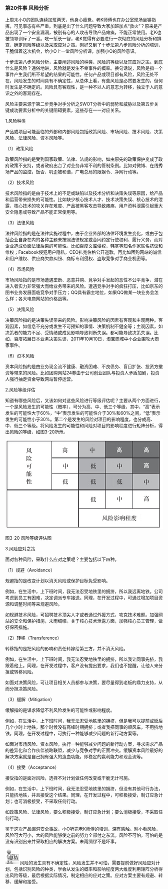 ### 第20件事 风险分析

上周末小O的团队连续加班两天，他身心疲惫。老K师傅也在办公室现场坐镇指挥，可见事态有些严重。到底是出了什么问题导致大家加班加点“救火”？原来是产品出现了一个安全漏洞，被别有心的人攻击导致产品瘫痪，不能正常使用。老K也被领导训斥了一番。吃一堑长一智，老K觉得有必要进行一次彻底的风险分析和排查，确定风险等级以及采取应对之策。刚好又到了十步法第八步风险分析的培训，干脆借着这次机会，给小O上一堂风险分析课，加强小O的风险意识。

十步法第八步风险分析，主要阐述风险的种类、风险的等级以及其应对之策。到底什么是风险？通俗地讲，风险就是发生不幸事件的概率。换句话说，风险是指一个事件产生我们所不希望的结果的可能性。任何产品或项目都有风险，风险无处不在，风险发生的时间具有不确定性，从总体上看，有些风险是必然要发生的，但何时发生是不确定的。风险具有客观性，是一种不以人的意志为转移，独立于人的意识之外的客观存在。

风险主要来源于第二步竞争对手分析之SWOT分析中的弱势和威胁以及第五步关键成功要素分析中的关键阻碍要素，这些存在一一对应关系。

1.风险种类

产品或项目可能面临的外部和内部风险包括政策风险、市场风险、技术风险、决策风险、法律风险、资本风险等。

（1）政策风险

政策风险指的是受到国家政策、法律、法规的影响，如由原先的政策保护变成了政府政策不支持，或者政府出台了对业务非常不利的管制条例。比如对微博、在线秀场产品的监控，饭否、叽歪被和谐，广电总局的限娱令、净网行动等。

（2）技术风险

技术风险指的是由于技术上的不足或缺陷以及技术分析和决策失误等原因，给产品和运营带来损失的可能性。比如缺少核心技术人才、技术决策失误、核心技术的泄露、核心技术的攻关存在难度、产品被黑客攻击导致瘫痪、用户资料泄露引起重大安全隐患或导致产品不能正常使用等。

（3）法律风险

法律风险指的是在法律实施过程中，由于企业外部的法律环境发生变化，或由于包括企业自身在内的各种主题未按照法律规定或合同约定行使权利、履行义务，而对企业造成负面法律后果的可能性。比如百度文库侵权，韩寒等知名作家联名抗议和维权；Facebook侵犯用户隐私，CEO扎克伯格公开道歉。再比如团购网站的诚信和用户维权、供应商欠款纠纷、商标专利侵权、盗取竞争对手商业机密等。

（4）市场风险

市场风险指的是市场遭遇垄断、恶意并购、竞争对手发起的恶性不公平竞争、潜在进入者实力非常强大而给业务带来的风险。遭遇竞争对手的疯狂打压，比如京东的图书业务发展面临竞争对手压力；QQ具有霸主地位，如果QQ做某一块业务会怎么样；各大电商网站的价格战等。

（5）决策风险

决策风险指的是决策失误带来的风险。影响决策风险的因素有客观和主观两种。客观因素，如信息不充分或发生不可预知的事情、决策机制不健全等；主观因素，如决策者的能力不足、受情绪或成见影响导致判断失误。都可能导致决策失误。比如，百度拓展日本业务决策失误，2011年10月10日，淘宝商城中小企业围攻大商家事件。

（6）资本风险

资本风险指的是由业务现金流不健康、融资困难、不良债务、盲目扩张、投资方撤资等带来的风险。比如团购网站24券由于公司创业团队与投资人矛盾加剧，投资人强行抽走资金导致网站暂停运营。

2.风险等级评估

知道有哪些风险后，又该如何对这些风险进行等级评估呢？主要从两个方面进行，一个是风险发生的可能性（概率），可分为高、中、低三个等级，其中，“高”表示发生的可能性大于60%，“中”表示发生的可能性介于30%和60%之间，“低”表示发生的可能性小于30%。第二个是发生的风险对项目的影响程度，也分成高、中、低三个等级。将风险发生的可能性和风险对项目的影响程度进行矩阵分析，得出风险的等级，如图3-20所示。

![](images/image01592_jpeg)

图3-20 风险等级评估图

3.风险应对之策

面对各种风险，采取什么应对之策呢？主要包括以下四种。

（1）规避（Avoidance）

规避指的是改变计划以消灭风险或保护目标免受影响。

例如，在生活中，上下班时间，我无法忍受地铁里的拥挤，所以我远离地铁。公司考虑到员工有困难，决定调派专车接送。同理，在开发过程中，可通过增加项目资源和调整时间等来规避风险。

如规避技术风险，可招聘技术顶尖人才或者通过外援方式，攻克技术难题。加强网站的安全和保护措施，未雨绸缪。关于核心技术泄露方面，加强核心员工管理，做好保密措施。

（2）转移（Transference）

转移指的是把风险的影响和责任转嫁给第三方，并不消灭风险。

例如，在生活中，上下班时间，我无法忍受地铁里的拥挤，所以我让同事先挤，我跟着他上。同理，在开发过程中，客户没有提出要求，我们也不提醒，让他人来分担或转移风险。

如面对决策风险，可让项目相关人员都参与决策，要尽量得到老板的鼎力支持，从而分担决策风险。

（3）缓解（Mitigation）

缓解指的是谋求降低不利风险发生的可能性或影响程度。

例如，在生活中，上下班时间，我无法忍受地铁里的拥挤，但是我可以提前或延后几个小时上地铁，那个时候没有高峰时期拥挤；或者我搭同事的顺风车，不用挤地铁。同理，在开发过程中，可执行一种能够减少问题的新行动方案等。

如面对市场风险、资本风险，执行一种能够减少问题的新行动方案，寻求需求产品的差异化和合作伙伴战略联盟，减少与竞争对手的正面冲突。缓解资本风险最好的解决方案就是自己拥有强大的造血功能，即稳定的赢利能力和现金流等。

（4）接受（Acceptance）

接受指的是面对风险，选择不对计划做任何改变或干脆无计可施。

例如，在生活中，上下班时间，我无法忍受地铁里的拥挤，但没有其他可行办法，只能挤地铁，并且接受这个结果。同理，在开发过程中，可积极接受，制订应急计划；也可消极接受，不采取任何行动。

如政策风险、法律风险，要么积极接受，制订应急计划；要么消极接受，不采取任何行动。

鉴于这次产品漏洞安全事故，小O听完老K师傅的培训，深有感触。别小看风险，风险可大可小，大的风险能够使之前的努力全部付之东流。风险不可怕，可怕的是没有识别出来并采取相应的解决方案。未雨绸缪不是坏事。

![](images/image01593_jpeg)风险的发生具有不确定性，风险发生并不可怕，需要提前做好风险应对计划，包括识别风险的种类，学会从发生的概率和影响程度两大维度利用矩阵分析得出风险等级，最后根据实际情况，制定相应的应对之策。应对方案主要有规避、转移、缓解和接受。

